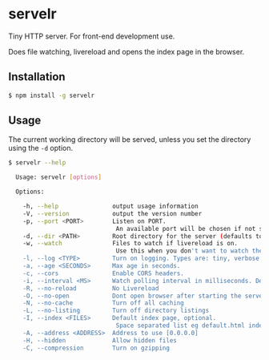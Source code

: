 # servelr

Tiny HTTP server. For front-end development use.

Does file watching, livereload and opens the index page in the browser.

## Installation

```sh
$ npm install -g servelr
```

## Usage

The current working directory will be served, unless you set the directory using the `-d` option.

```sh
$ servelr --help

  Usage: servelr [options]

  Options:

    -h, --help               output usage information
    -V, --version            output the version number
    -p, --port <PORT>        Listen on PORT.
                              An available port will be chosen if not specified.
    -d, --dir <PATH>         Root directory for the server (defaults to CWD).
    -w, --watch              Files to watch if livereload is on. 
                              Use this when you don't want to watch the whole root directory.
    -l, --log <TYPE>         Turn on logging. Types are: tiny, verbose
    -a, --age <SECONDS>      Max age in seconds.
    -c, --cors               Enable CORS headers.
    -i, --interval <MS>      Watch polling interval in milliseconds. Default 500.
    -R, --no-reload          No Livereload
    -O, --no-open            Dont open browser after starting the server
    -N, --no-cache           Turn off all caching
    -L, --no-listing         Turn off directory listings
    -I, --index <FILES>      Default index page, optional.
                              Space separated list eg default.html index.html.
    -A, --address <ADDRESS>  Address to use [0.0.0.0]
    -H, --hidden             Allow hidden files
    -C, --compression        Turn on gzipping

```
